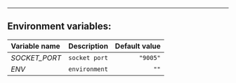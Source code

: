 ---
## Environment variables:

|Variable name|Description|Default value|
|:------------|:---------:| -----------:|
| *SOCKET_PORT* | `socket port` | `"9005"` |
| *ENV* | `environment` | `""` |
